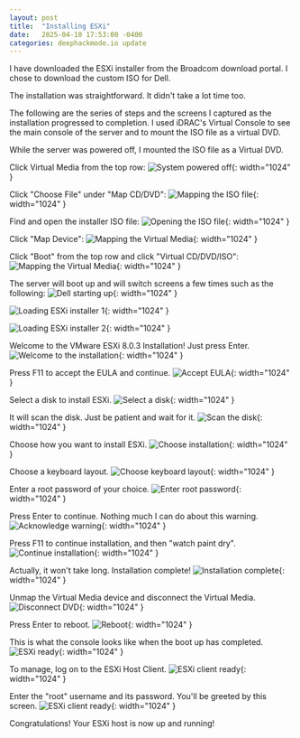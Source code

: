 ```yaml
---
layout: post
title:  "Installing ESXi"
date:   2025-04-10 17:53:00 -0400
categories: deephackmode.io update
---
```


I have downloaded the ESXi installer from the Broadcom download portal.  I chose to download the custom ISO for Dell.

The installation was straightforward.  It didn't take a lot time too.

The following are the series of steps and the screens I captured as the installation progressed to completion.  I used iDRAC's Virtual Console to see the main console of the server and to mount the ISO file as a virtual DVD.

While the server was powered off, I mounted the ISO file as a Virtual DVD.

Click Virtual Media from the top row:
![System powered off](/assets/images/2025-04-10-installing-esxi/image-01.png "System powered off"){: width="1024" }

Click "Choose File" under "Map CD/DVD":
![Mapping the ISO file](/assets/images/2025-04-10-installing-esxi/image-02.png "Mapping the ISO file"){: width="1024" }

Find and open the installer ISO file:
![Opening the ISO file](/assets/images/2025-04-10-installing-esxi/image-03.png "Opening the ISO file"){: width="1024" }

Click "Map Device":
![Mapping the Virtual Media](/assets/images/2025-04-10-installing-esxi/image-04.png "Mapping the Virtual Media"){: width="1024" }

Click "Boot" from the top row and click "Virtual CD/DVD/ISO":
![Mapping the Virtual Media](/assets/images/2025-04-10-installing-esxi/image-05.png "Mapping the Virtual Media"){: width="1024" }

The server will boot up and will switch screens a few times such as the following:
![Dell starting up](/assets/images/2025-04-10-installing-esxi/image-06.png "Dell starting up"){: width="1024" }

![Loading ESXi installer 1](/assets/images/2025-04-10-installing-esxi/image-07.png "Loading ESXi installer 1"){: width="1024" }

![Loading ESXi installer 2](/assets/images/2025-04-10-installing-esxi/image-08.png "Loading ESXi installer 2"){: width="1024" }

Welcome to the VMware ESXi 8.0.3 Installation!  Just press Enter.
![Welcome to the installation](/assets/images/2025-04-10-installing-esxi/image-09.png "Welcome to the installation"){: width="1024" }

Press F11 to accept the EULA and continue.
![Accept EULA](/assets/images/2025-04-10-installing-esxi/image-10.png "Accept EULA"){: width="1024" }

Select a disk to install ESXi.
![Select a disk](/assets/images/2025-04-10-installing-esxi/image-11.png "Select a disk"){: width="1024" }

It will scan the disk.  Just be patient and wait for it.
![Scan the disk](/assets/images/2025-04-10-installing-esxi/image-12.png "Scan the disk"){: width="1024" }

Choose how you want to install ESXi.
![Choose installation](/assets/images/2025-04-10-installing-esxi/image-13.png "Choose installation"){: width="1024" }

Choose a keyboard layout.
![Choose keyboard layout](/assets/images/2025-04-10-installing-esxi/image-14.png "Choose keyboard layout"){: width="1024" }

Enter a root password of your choice.
![Enter root password](/assets/images/2025-04-10-installing-esxi/image-15.png "Enter root password"){: width="1024" }

Press Enter to continue.  Nothing much I can do about this warning.
![Acknowledge warning](/assets/images/2025-04-10-installing-esxi/image-16.png "Acknowledge warning"){: width="1024" }

Press F11 to continue installation, and then "watch paint dry".  
![Continue installation](/assets/images/2025-04-10-installing-esxi/image-17.png "Continue installation"){: width="1024" }

Actually, it won't take long.  Installation complete!
![Installation complete](/assets/images/2025-04-10-installing-esxi/image-19.png "Installation complete"){: width="1024" }

Unmap the Virtual Media device and disconnect the Virtual Media.
![Disconnect DVD](/assets/images/2025-04-10-installing-esxi/image-21.png "Disconnect DVD"){: width="1024" }

Press Enter to reboot.
![Reboot](/assets/images/2025-04-10-installing-esxi/image-22.png "Reboot"){: width="1024" }

This is what the console looks like when the boot up has completed.
![ESXi ready](/assets/images/2025-04-10-installing-esxi/image-25.png "ESXi ready"){: width="1024" }

To manage, log on to the ESXi Host Client.
![ESXi client ready](/assets/images/2025-04-10-installing-esxi/image-26.png "ESXi client ready"){: width="1024" }

Enter the "root" username and its password.  You'll be greeted by this screen.
![ESXi client ready](/assets/images/2025-04-10-installing-esxi/image-27.png "ESXi client ready"){: width="1024" }

Congratulations!  Your ESXi host is now up and running!
